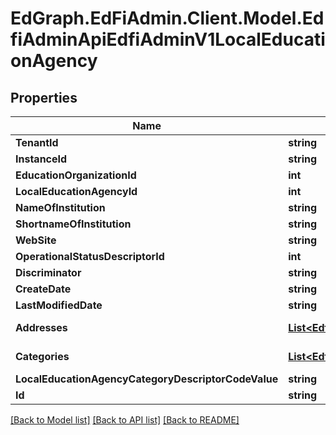 # EdGraph.EdFiAdmin.Client.Model.EdfiAdminApiEdfiAdminV1LocalEducationAgency

## Properties

Name | Type | Description | Notes
------------ | ------------- | ------------- | -------------
**TenantId** | **string** |  | [optional] 
**InstanceId** | **string** |  | [optional] 
**EducationOrganizationId** | **int** |  | [optional] 
**LocalEducationAgencyId** | **int** |  | [optional] 
**NameOfInstitution** | **string** |  | [optional] 
**ShortnameOfInstitution** | **string** |  | [optional] 
**WebSite** | **string** |  | [optional] 
**OperationalStatusDescriptorId** | **int** |  | [optional] 
**Discriminator** | **string** |  | [optional] 
**CreateDate** | **string** |  | [optional] 
**LastModifiedDate** | **string** |  | [optional] 
**Addresses** | [**List&lt;EdfiAdminApiEdfiAdminV1EducationOrganizationAddress&gt;**](EdfiAdminApiEdfiAdminV1EducationOrganizationAddress.md) |  | [optional] [readonly] 
**Categories** | [**List&lt;EdfiAdminApiEdfiAdminV1EducationOrganizationCategoryDescriptor&gt;**](EdfiAdminApiEdfiAdminV1EducationOrganizationCategoryDescriptor.md) |  | [optional] [readonly] 
**LocalEducationAgencyCategoryDescriptorCodeValue** | **string** |  | [optional] 
**Id** | **string** |  | [optional] 

[[Back to Model list]](../README.md#documentation-for-models) [[Back to API list]](../README.md#documentation-for-api-endpoints) [[Back to README]](../README.md)

